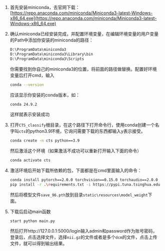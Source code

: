 1. 首先安装miniconda，去官网下载：[https://repo.anaconda.com/miniconda/Miniconda3-latest-Windows-x86_64.exe](https://repo.anaconda.com/miniconda/Miniconda3-latest-Windows-x86_64.exe)

2. 确认miniconda已经安装完成，并配置环境变量，在编辑环境变量的用户变量的Path中添加你安装的miniconda的路径：

   ```bash
   D:\ProgramData\miniconda3
   D:\ProgramData\miniconda3\Library\bin
   D:\ProgramData\miniconda3\Scripts
   ```

   你需要找到你自己的miniconda3的位置，将前面的路径做替换。配置好环境变量后打开cmd，输入

   ```bash
   conda --version
   ```

   应该显示你安装的conda版本，如：

   ```bash
   conda 24.9.2
   ```

   这样就表示安装成功

3. 打开`CTS_classify`根目录，在这个路径下打开命令行，使用conda创建一个名字叫`cts`的python3.9环境，它询问需要下载的东西都输入y表示接受。

   ```bash
   conda create -n cts python==3.9
   ```

   然后激活这个环境（如果激活不成功可以重新打开输入下面的命令）

   ```bash
   conda activate cts
   ```

4. 激活环境后开始下载所依赖的包，下面都是在cmd里面输入的命令：

   ```bash
   conda install pytorch==2.0.0 torchvision==0.15.0 torchaudio==2.0.0 pytorch-cuda=11.7 -c pytorch -c nvidia
   pip install -r .\requirements.txt -i https://pypi.tuna.tsinghua.edu.cn/simple
   ```

   然后将模型文件`save_96.pth`放到目录`static\resources\model_weight`下面。

5. 下载后启动main函数

   ```
   start python main.py
   ```

   然后打开http://127.0.0.1:5000/login输入admin和password作为账号密码，登录后，点击选择文件，选择`nii.gz`的文件或者是多个`dcm`的文件，点击上传文件，就可以得到输出结果。